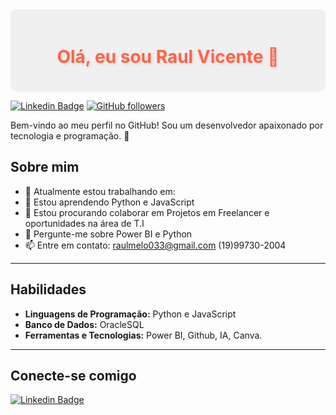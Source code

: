 <div style="background-color: #f0f0f0; padding: 20px; border-radius: 10px;">
    <h1 align="center">
        <span style="color: #ff6347; text-shadow: 2px 2px 4px rgba(0, 0, 0, 0.1);">
            Olá, eu sou Raul Vicente 👋
        </span>
    </h1>
</div>

[![Linkedin Badge](https://img.shields.io/badge/-Raul%20Vicente-blue?style=flat-square&logo=Linkedin&logoColor=white&link=https://www.linkedin.com/in/raulvicenteDEV/)](https://www.linkedin.com/in/raulvicenteDEV/)
[![GitHub followers](https://img.shields.io/github/followers/raulvicenteDEV?label=Follow&style=social)](https://github.com/raulvicenteDEV/?tab=follow)

Bem-vindo ao meu perfil no GitHub! Sou um desenvolvedor apaixonado por tecnologia e programação. 🚀

## Sobre mim

- 🔭 Atualmente estou trabalhando em: 
- 🌱 Estou aprendendo Python e JavaScript
- 👯 Estou procurando colaborar em Projetos em Freelancer e oportunidades na área de T.I
- 💬 Pergunte-me sobre Power BI e Python
- 📫 Entre em contato: raulmelo033@gmail.com (19)99730-2004
---

## Habilidades

- **Linguagens de Programação:** Python e JavaScript
- **Banco de Dados:** OracleSQL
- **Ferramentas e Tecnologias:** Power BI, Github, IA, Canva.
---

## Conecte-se comigo

[![Linkedin Badge](https://img.shields.io/badge/-Raul%20Vicente-blue?style=flat-square&logo=Linkedin&logoColor=white&link=https://www.linkedin.com/in/raulmelovicente/)](https://www.linkedin.com/in/raulmelovicente/)

